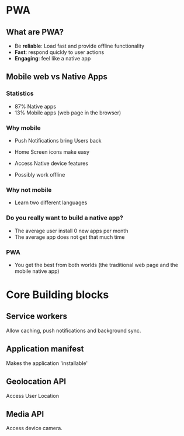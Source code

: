 # PWA

## What are PWA?

- Be **reliable**: Load fast and provide offline functionality
- **Fast**: respond quickly to user actions
- **Engaging**: feel like a native app

## Mobile web vs Native Apps

### Statistics

- 87% Native apps
- 13% Mobile apps (web page in the browser)

### Why mobile

- Push Notifications bring Users back

- Home Screen icons make easy

- Access Native device features

- Possibly work offline

### Why not mobile

- Learn two different languages

### Do you really want to build a native app?

- The average user install 0 new apps per month
- The average app does not get that much time

### PWA

- You get the best from both worlds (the traditional web page and the mobile native app)

# Core Building blocks

## Service workers

Allow caching, push notifications and background sync.

## Application manifest

Makes the application 'installable'

## Geolocation API

Access User Location

## Media API

Access device camera.
